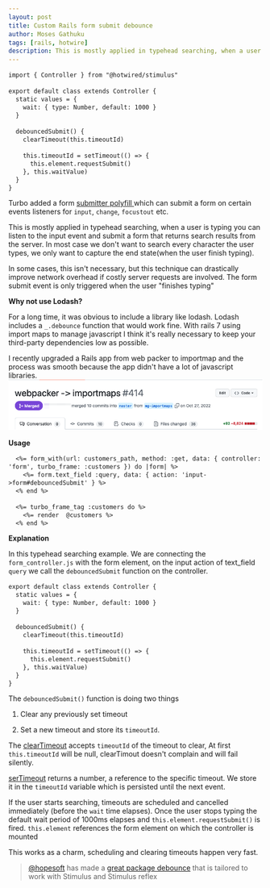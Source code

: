 ```yaml
---
layout: post
title: Custom Rails form submit debounce
author: Moses Gathuku
tags: [rails, hotwire]
description: This is mostly applied in typehead searching, when a user is typing you can listen to the input event and submit a form that returns search results from the server.
---
```


```
import { Controller } from "@hotwired/stimulus"

export default class extends Controller {
  static values = {
    wait: { type: Number, default: 1000 }
  }

  debouncedSubmit() {
    clearTimeout(this.timeoutId)

    this.timeoutId = setTimeout(() => {
      this.element.requestSubmit()
    }, this.waitValue)
  }
}

```

Turbo added a form [submitter polyfill ](https://github.com/hotwired/turbo/pull/439) which can submit a form on certain events listeners for `input`, `change`, `focustout` etc. 

This is mostly applied in typehead searching, when a user is typing you can listen to the input event and submit a form that returns search results from the server. In most case we don't want to search every character the user types, we only want to capture the end state(when the user finish typing).

In some cases, this isn't necessary, but this technique can drastically improve network overhead if costly server requests are involved. The form submit event is only triggered when the user "finishes typing"

__Why not use Lodash?__

For a long time, it was obvious to include a library like lodash. Lodash includes a `_.debounce` function that would work fine.
With rails 7 using import maps to manage javascript I think it's really necessary to keep your third-party dependencies low as possible.

I recently upgraded a Rails app from web packer to importmap and the process was smooth because the app didn't have a lot of javascript libraries.
![PR image?](/assets/images/upgrade.png)

__Usage__

```erb
  <%= form_with(url: customers_path, method: :get, data: { controller: 'form', turbo_frame: :customers }) do |form| %>
    <%= form.text_field :query, data: { action: 'input->form#debouncedSubmit' } %>
  <% end %>

  <%= turbo_frame_tag :customers do %>
    <%= render  @customers %>
  <% end %>
```


__Explanation__

In this typehead searching example. We are connecting the `form_controller.js` with the form element, on the input action of text_field `query` we call the `debouncedSubmit` function on the controller.

```
export default class extends Controller {
  static values = {
    wait: { type: Number, default: 1000 }
  }

  debouncedSubmit() {
    clearTimeout(this.timeoutId)

    this.timeoutId = setTimeout(() => {
      this.element.requestSubmit()
    }, this.waitValue)
  }
}
```

The `debouncedSubmit()` function is doing two things

1. Clear any previously set timeout

2. Set a new timeout and store its `timeoutId`.

The [clearTimeout](https://developer.mozilla.org/en-US/docs/Web/API/clearTimeout) accepts `timeoutId` of the timeout to clear, At first `this.timeoutId` will be null, clearTimout doesn't complain and will fail silently. 

[serTimeout]((https://developer.mozilla.org/en-US/docs/Web/API/setTimeout)) returns a number, a reference to the specific timeout. We store it in the `timeoutId` variable which is persisted until the next event.

If the user starts searching, timeouts are scheduled and cancelled immediately (before the `wait` time elapses). Once the user stops typing the default wait period of 1000ms elapses and `this.element.requestSubmit()` is fired. `this.element` references the form element on which the controller is mounted

This works as a charm, scheduling and clearing timeouts happen very fast.

> [@hopesoft](https://github.com/hopsoft) has made a [great package debounce](https://github.com/hopsoft/debounced) that is tailored to work with Stimulus and Stimulus reflex
